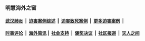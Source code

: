 
### 明慧海外之窗

####  [武汉肺炎](indexes/365.md?t=07141300) &nbsp;|&nbsp;  [迫害案例综述](indexes/328.md?t=07141300) &nbsp;|&nbsp; [迫害致死案例](indexes/277.md?t=07141300)  &nbsp;|&nbsp; [更多迫害案例](indexes/81.md?t=07141300)  &nbsp;|&nbsp; 
####  [时事评论](indexes/19.md?t=07141300) &nbsp;|&nbsp; [海外简讯](indexes/245.md?t=07141300)&nbsp;|&nbsp;  [社会支持](indexes/140.md?t=07141300) &nbsp;|&nbsp; [褒奖决议](indexes/282.md?t=07141300) &nbsp;|&nbsp; [社区报道](indexes/91.md?t=07141300)  &nbsp;|&nbsp; [天人之间](indexes/78.md?t=07141300) 

